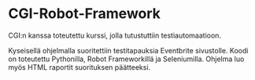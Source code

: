# CGI-Robot-Framework

CGI:n kanssa toteutettu kurssi, jolla tutustuttiin testiautomaatioon.

Kyseisellä ohjelmalla suoritettiin testitapauksia Eventbrite sivustolle. Koodi on toteutettu Pythonilla, Robot Frameworkillä ja Seleniumilla. Ohjelma luo myös HTML raportit suorituksen päätteeksi.
